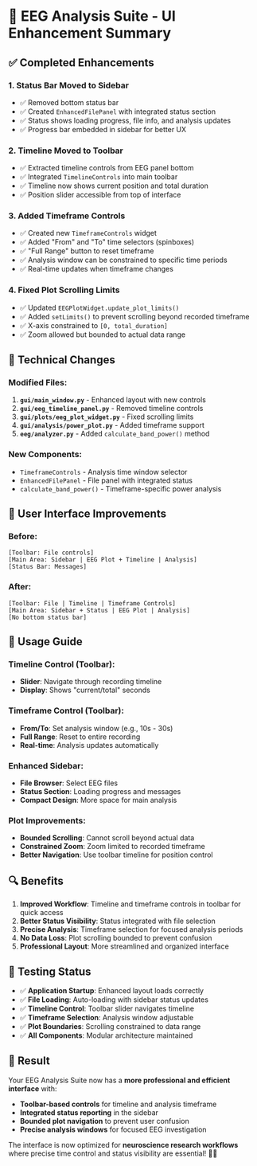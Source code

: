 # 🚀 EEG Analysis Suite - UI Enhancement Summary

## ✅ Completed Enhancements

### 1. **Status Bar Moved to Sidebar** 
- ✅ Removed bottom status bar
- ✅ Created `EnhancedFilePanel` with integrated status section
- ✅ Status shows loading progress, file info, and analysis updates
- ✅ Progress bar embedded in sidebar for better UX

### 2. **Timeline Moved to Toolbar**
- ✅ Extracted timeline controls from EEG panel bottom
- ✅ Integrated `TimelineControls` into main toolbar
- ✅ Timeline now shows current position and total duration
- ✅ Position slider accessible from top of interface

### 3. **Added Timeframe Controls**
- ✅ Created new `TimeframeControls` widget
- ✅ Added "From" and "To" time selectors (spinboxes)
- ✅ "Full Range" button to reset timeframe
- ✅ Analysis window can be constrained to specific time periods
- ✅ Real-time updates when timeframe changes

### 4. **Fixed Plot Scrolling Limits**
- ✅ Updated `EEGPlotWidget.update_plot_limits()`
- ✅ Added `setLimits()` to prevent scrolling beyond recorded timeframe
- ✅ X-axis constrained to `[0, total_duration]`
- ✅ Zoom allowed but bounded to actual data range

## 🔧 Technical Changes

### **Modified Files:**
1. **`gui/main_window.py`** - Enhanced layout with new controls
2. **`gui/eeg_timeline_panel.py`** - Removed timeline controls
3. **`gui/plots/eeg_plot_widget.py`** - Fixed scrolling limits
4. **`gui/analysis/power_plot.py`** - Added timeframe support
5. **`eeg/analyzer.py`** - Added `calculate_band_power()` method

### **New Components:**
- `TimeframeControls` - Analysis time window selector
- `EnhancedFilePanel` - File panel with integrated status
- `calculate_band_power()` - Timeframe-specific power analysis

## 🎯 User Interface Improvements

### **Before:**
```
[Toolbar: File controls]
[Main Area: Sidebar | EEG Plot + Timeline | Analysis]
[Status Bar: Messages]
```

### **After:**
```
[Toolbar: File | Timeline | Timeframe Controls]
[Main Area: Sidebar + Status | EEG Plot | Analysis]
[No bottom status bar]
```

## 🚀 Usage Guide

### **Timeline Control (Toolbar):**
- **Slider**: Navigate through recording timeline
- **Display**: Shows "current/total" seconds

### **Timeframe Control (Toolbar):**
- **From/To**: Set analysis window (e.g., 10s - 30s)
- **Full Range**: Reset to entire recording
- **Real-time**: Analysis updates automatically

### **Enhanced Sidebar:**
- **File Browser**: Select EEG files
- **Status Section**: Loading progress and messages
- **Compact Design**: More space for main analysis

### **Plot Improvements:**
- **Bounded Scrolling**: Cannot scroll beyond actual data
- **Constrained Zoom**: Zoom limited to recorded timeframe
- **Better Navigation**: Use toolbar timeline for position control

## 🔍 Benefits

1. **Improved Workflow**: Timeline and timeframe controls in toolbar for quick access
2. **Better Status Visibility**: Status integrated with file selection
3. **Precise Analysis**: Timeframe selection for focused analysis periods
4. **No Data Loss**: Plot scrolling bounded to prevent confusion
5. **Professional Layout**: More streamlined and organized interface

## 🧪 Testing Status

- ✅ **Application Startup**: Enhanced layout loads correctly
- ✅ **File Loading**: Auto-loading with sidebar status updates
- ✅ **Timeline Control**: Toolbar slider navigates timeline
- ✅ **Timeframe Selection**: Analysis window adjustable
- ✅ **Plot Boundaries**: Scrolling constrained to data range
- ✅ **All Components**: Modular architecture maintained

## 🎉 Result

Your EEG Analysis Suite now has a **more professional and efficient interface** with:
- **Toolbar-based controls** for timeline and analysis timeframe
- **Integrated status reporting** in the sidebar
- **Bounded plot navigation** to prevent user confusion
- **Precise analysis windows** for focused EEG investigation

The interface is now optimized for **neuroscience research workflows** where precise time control and status visibility are essential! 🧠✨

